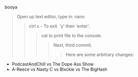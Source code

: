 booya

> Open up text editor, type in: nano <fileName>
>> ctrl x - To exit. 'y' then 'enter'.
>>> cat <fileName> to print file to the console.
>>>> Next, third commit.
>>>>> Here are some arbitrary changes:
- PodcastAndChill vs The Dope Ass Show
- A-Reece vs Nasty C vs Blxckie vs The BigHash
